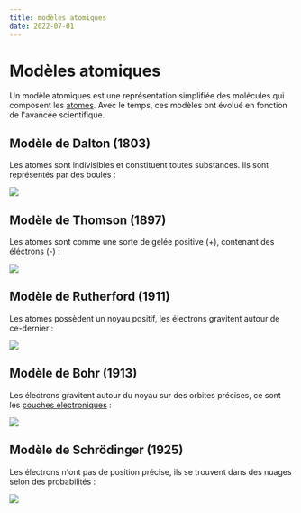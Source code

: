 ```yaml
---
title: modèles atomiques
date: 2022-07-01
---
```


# Modèles atomiques
Un modèle atomiques est une représentation simplifiée des molécules qui composent les [atomes](chimie/atome.md). Avec le temps, ces modèles ont évolué en fonction de l'avancée scientifique.

## Modèle de Dalton (1803)
Les atomes sont indivisibles et constituent toutes substances. Ils sont représentés par des boules :

![](modele-dalton.png)

## Modèle de Thomson (1897)
Les atomes sont comme une sorte de gelée positive (+), contenant des éléctrons (-) :

![](modele-thomson.png)

## Modèle de Rutherford (1911)
Les atomes possèdent un noyau positif, les électrons gravitent autour de ce-dernier :

![](modele-rutherford.png)

## Modèle de Bohr (1913)
Les électrons gravitent autour du noyau sur des orbites précises, ce sont les [couches électroniques](chimie/couches%20électroniques.md) :

![](modele-bohr.png)

## Modèle de Schrödinger (1925)
Les électrons n'ont pas de position précise, ils se trouvent dans des nuages selon des probabilités :

![](modele-schrodinger.png)